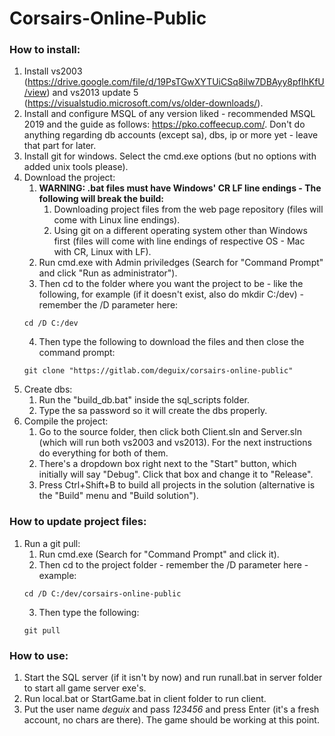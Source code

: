 # Corsairs-Online-Public

### How to install:

1. Install vs2003 (https://drive.google.com/file/d/19PsTGwXYTUiCSq8ilw7DBAyy8pfIhKfU/view) and vs2013 update 5 (https://visualstudio.microsoft.com/vs/older-downloads/).
2. Install and configure MSQL of any version liked - recommended MSQL 2019 and the guide as follows: https://pko.coffeecup.com/. Don't do anything regarding db accounts (except sa), dbs, ip or more yet - leave that part for later.
3. Install git for windows. Select the cmd.exe options (but no options with added unix tools please).
4. Download the project:
    1. **WARNING: .bat files must have Windows' CR LF line endings - The following will break the build:**
		1. Downloading project files from the web page repository (files will come with Linux line endings).
		2. Using git on a different operating system other than Windows first (files will come with line endings of respective OS - Mac with CR, Linux with LF).
    2. Run cmd.exe with Admin priviledges (Search for "Command Prompt" and click "Run as administrator").
    3. Then cd to the folder where you want the project to be - like the following, for example (if it doesn't exist, also do mkdir C:/dev) - remember the /D parameter here:
    ```
	cd /D C:/dev
	```
    4. Then type the following to download the files and then close the command prompt:
    ```
	git clone "https://gitlab.com/deguix/corsairs-online-public"
	```
5. Create dbs:
    1. Run the "build_db.bat" inside the sql_scripts folder.
    2. Type the sa password so it will create the dbs properly.
6. Compile the project:
    1. Go to the source folder, then click both Client.sln and Server.sln (which will run both vs2003 and vs2013). For the next instructions do everything for both of them.
    2. There's a dropdown box right next to the "Start" button, which initially will say "Debug". Click that box and change it to "Release".
    3. Press Ctrl+Shift+B to build all projects in the solution (alternative is the "Build" menu and "Build solution").

### How to update project files:
1. Run a git pull:
    1. Run cmd.exe (Search for "Command Prompt" and click it).
	2. Then cd to the project folder - remember the /D parameter here - example:
	```
	cd /D C:/dev/corsairs-online-public
	```
	3. Then type the following:
	```
	git pull
	```

### How to use:
1. Start the SQL server (if it isn't by now) and run runall.bat in server folder to start all game server exe's.
2. Run local.bat or StartGame.bat in client folder to run client.
3. Put the user name *deguix* and pass *123456* and press Enter (it's a fresh account, no chars are there). The game should be working at this point.
